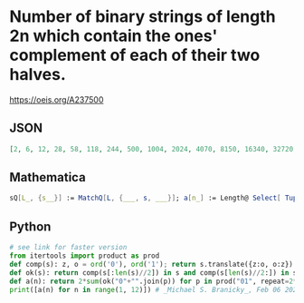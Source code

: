 # Number of binary strings of length 2n which contain the ones' complement of each of their two halves\.
https://oeis.org/A237500
## JSON
```JSON
[2, 6, 12, 28, 58, 118, 244, 500, 1004, 2024, 4070, 8150, 16340, 32720, 65450, 130986, 262056, 524136, 1048422, 2096982, 4194000, 8388300, 16776906, 33553866, 67108266, 134217126, 268434342, 536869782, 1073740692, 2147481432, 4294965078, 8589932374, 17179864912, 34359734092, 68719472302, 137438944942, 274877898412, 549755805352, 1099511611042, 2199023238562]
```
## Mathematica
```Mathematica
sQ[L_, {s__}] := MatchQ[L, {___, s, ___}]; a[n_] := Length@ Select[ Tuples[{0, 1}, 2@n], sQ[#, 1-Take[#, n]] && sQ[#, 1-Take[#, -n]] &]; Array[a,8]
```
## Python
```Python
# see link for faster version
from itertools import product as prod
def comp(s): z, o = ord('0'), ord('1'); return s.translate({z:o, o:z})
def ok(s): return comp(s[:len(s)//2]) in s and comp(s[len(s)//2:]) in s
def a(n): return 2*sum(ok("0"+"".join(p)) for p in prod("01", repeat=2*n-1))
print([a(n) for n in range(1, 12)]) # _Michael S. Branicky_, Feb 06 2021
```
